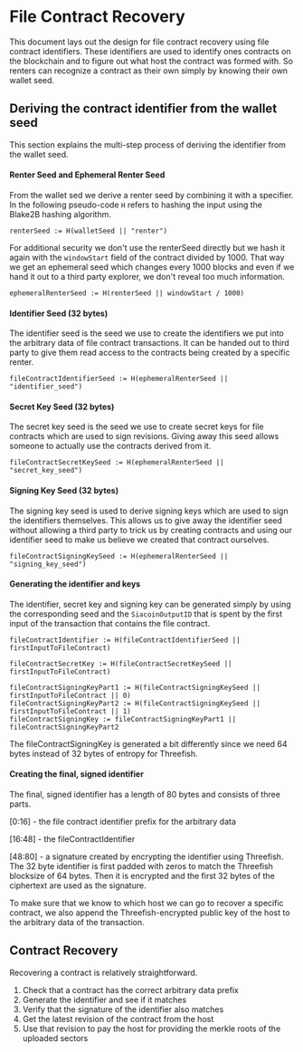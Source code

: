 # File Contract Recovery

This document lays out the design for file contract recovery using file
contract identifiers. These identifiers are used to identify ones contracts on
the blockchain and to figure out what host the contract was formed with. So renters
can recognize a contract as their own simply by knowing their own wallet seed.

## Deriving the contract identifier from the wallet seed
This section explains the multi-step process of deriving the identifier from
the wallet seed.

#### Renter Seed and Ephemeral Renter Seed

From the wallet sed we derive a renter seed by combining it with a specifier.
In the following pseudo-code `H` refers to hashing the input using the Blake2B
hashing algorithm.
```
renterSeed := H(walletSeed || "renter")
```
For additional security we don't use the renterSeed directly but we hash it again
with the `windowStart` field of the contract divided by 1000. That way we get an
ephemeral seed which changes every 1000 blocks and even if we hand it out to a 
third party explorer, we don't reveal too much information.
```
ephemeralRenterSeed := H(renterSeed || windowStart / 1000)
```

#### Identifier Seed (32 bytes)
The identifier seed is the seed we use to create the identifiers we put into the
arbitrary data of file contract transactions. It can be handed out to third party
to give them read access to the contracts being created by a specific renter.
```
fileContractIdentifierSeed := H(ephemeralRenterSeed || "identifier_seed")
```

#### Secret Key Seed (32 bytes)
The secret key seed is the seed we use to create secret keys for file contracts
which are used to sign revisions. Giving away this seed allows someone to actually
use the contracts derived from it.
```
fileContractSecretKeySeed := H(ephemeralRenterSeed || "secret_key_seed")
```

#### Signing Key Seed (32 bytes)
The signing key seed is used to derive signing keys which are used to sign the
identifiers themselves. This allows us to give away the identifier seed without
allowing a third party to trick us by creating contracts and using our identifier
seed to make us believe we created that contract ourselves.
```
fileContractSigningKeySeed := H(ephemeralRenterSeed || "signing_key_seed")
```

#### Generating the identifier and keys
The identifier, secret key and signing key can be generated simply by using the
corresponding seed and the `SiacoinOutputID` that is spent by the first input of
the transaction that contains the file contract.
```
fileContractIdentifier := H(fileContractIdentifierSeed || firstInputToFileContract)

fileContractSecretKey := H(fileContractSecretKeySeed || firstInputToFileContract)

fileContractSigningKeyPart1 := H(fileContractSigningKeySeed || firstInputToFileContract || 0)
fileContractSigningKeyPart2 := H(fileContractSigningKeySeed || firstInputToFileContract || 1)
fileContractSigningKey := fileContractSigningKeyPart1 || fileContractSigningKeyPart2
```
The fileContractSigningKey is generated a bit differently since we need 64 bytes
instead of 32 bytes of entropy for Threefish.

#### Creating the final, signed identifier
The final, signed identifier has a length of 80 bytes and consists of three parts.

[0:16]  - the file contract identifier prefix for the arbitrary data

[16:48] - the fileContractIdentifier

[48:80] - a signature created by encrypting the identifier using Threefish. 
The 32 byte identifier is first padded with zeros to match the Threefish blocksize
of 64 bytes. Then it is encrypted and the first 32 bytes of the ciphertext are
used as the signature.

To make sure that we know to which host we can go to recover a specific contract,
we also append the Threefish-encrypted public key of the host to the arbitrary
data of the transaction.

## Contract Recovery

Recovering a contract is relatively straightforward.

1. Check that a contract has the correct arbitrary data prefix
2. Generate the identifier and see if it matches
3. Verify that the signature of the identifier also matches
4. Get the latest revision of the contract from the host
5. Use that revision to pay the host for providing the merkle roots of the uploaded sectors

